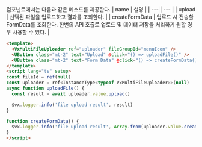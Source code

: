 컴포넌트에서는 다음과 같은 메소드를 제공한다.
| name | 설명 |
| --- | --- |
| upload | 선택된 파일을 업로드하고 결과를 조회한다. |
| createFormData | 업로드 시 전송할 FormData를 조회한다. 한번의 API 호출로 업로드 및 데이터 저장을 처리하기 원할 경우 사용할 수 있다. |


```html
<template>
  <VxMultiFileUploader ref="uploader" fileGroupId="menuIcon" />
  <UButton class="mt-2" text="Upload" @click="() => uploadFile()" />
  <UButton class="mt-2" text="Form Data" @click="() => createFormData()" />
</template>
<script lang="ts" setup>
const fileId = ref(null)
const uploader = ref<InstanceType<typeof VxMultiFileUploader>>(null)
async function uploadFile() {
  const result = await uploader.value.upload()

  $vx.logger.info('file upload result', result)
}

function createFormData() {
  $vx.logger.info('file upload result', Array.from(uploader.value.createFormData().entries()))
}
</script>
```
